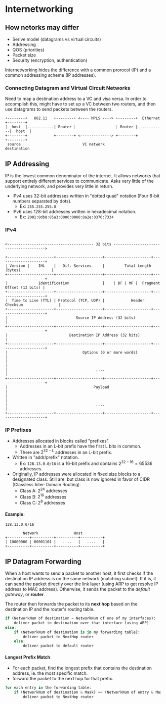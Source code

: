 # Internetworking

## How netorks may differ

- Serive model (datagrams vs virtual circuits)
- Addressing
- QOS (priorities)
- Packet size
- Security (encryption, authentication)

Internetworking hides the difference with a common prorocol (IP) and a common addressing scheme (IP addresses).

### Connecting Datagram and Virtual Circuit Networks

Need to map a destination address to a VC and visa versa. In order to accomplish this, might have to set up a VC between two routers, and then use datagrams to send packets between the routers.

```plaintext
+--------+   802.11   +--------+ <---- MPLS ----> +--------+  Ethernet  +--------+
|  host  |------------| Router |                  | Router |------------|  host  |
+--------+            +--------+ <--------------> +--------+            +--------+
 source                            VC network                           destination
```

## IP Addressing

IP is the lowest common denominator of the internet. It allows networks that support entirely different services to communicate. Asks very little of the underlying network, and provides very little in return.

- IPv4 uses 32-bit addresses written in "dotted quad" notation (Four 8-bit numbers separated by dots).
  - Ex: `255.255.255.0`
- IPv6 uses 128-bit addresses written in hexadecimal notation.
  - Ex: `2001:0db8:85a3:0000:0000:8a2e:0370:7334`

### IPv4

```plaintext

<--------------------------------------- 32 bits --------------------------------------->

+---------------------+---------------------+---------------------+---------------------+
| Version |    IHL    |   Dif. Services     |         Total Length (bytes)              |
+---------------------+---------------------+---------------------+---------------------+
|              Identification               |    | DF | MF |  Fragment Offset (13 bits) |
+---------------------+---------------------+---------------------+---------------------+
|  Time to Live (TTL) | Protocol (TCP, UDP) |            Header Checksum                |
+---------------------+---------------------+---------------------+---------------------+
|                               Source IP Address (32 bits)                             |
+---------------------+---------------------+---------------------+---------------------+
|                            Destination IP Address (32 bits)                           |
+---------------------+---------------------+---------------------+---------------------+
|                                  Options (0 or more words)                            |
|                                                                                       |
|                                        ....                                           |
+---------------------+---------------------+---------------------+---------------------+
|                                       Payload                                         |
|                                                                                       |
|                                        ....                                           |
+---------------------+---------------------+---------------------+---------------------+

```

### IP Prefixes

- Addresses allocated in blocks called "prefixes".
  - Addresses in an L-bit prefix have the first L bits in common.
  - There are $2^{32-L}$ addresses in an L-bit prefix.
- Written in "addr/prefix" notation.
  - Ex: `128.13.0.0/16` is a 16-bit prefix and contains $2^{32-16} = 65536$ addresses.
- Originally, IP addresses were allocated in fixed size blocks to a designated class. Still are, but class is now ignored in favor of CIDR (Classless Inter-Domain Routing).
  - Class A: $2^{24}$ addresses
  - Class B: $2^{16}$ addresses
  - Class C: $2^{8}$ addresses

#### Example:

`128.13.0.0/16`

```plaintext
        Network                Host
+----------+----------+----------+----------+
| 10000000 | 00001101 |   ....   |   ....   |
+----------+----------+----------+----------+
```

## IP Datagram Forwarding

When a host wants to send a packet to another host, it first checks if the destination IP address is on the same network (matching subnet). If it is, it can send the packet directly over the link layer (using ARP to get resolve IP address to MAC address). Otherwise, it sends the packet to the _default gateway_, or **router**.

The router then forwards the packet to its **next hop** based on the destination IP and the router's routing table.

```python
if (NetworkNum of destination = NetworkNum of one of my interfaces):
    deliver packet to destination over that interface (using ARP)
else:
    if (NetworkNum of destination is in my forwarding table):
        deliver packet to NextHop router
    else:
        deliver packet to default router
```

#### Longest Prefix Match

- For each packet, find the longest prefix that contains the destination address, ie. the most specific match.
- forward the packet to the next hop for that prefix.

```python
for each entry in the forwarding table:
    if (NetworkNum of destination & Mask) == (NetworkNum of entry & Mask):
        deliver packet to NextHop router
```

